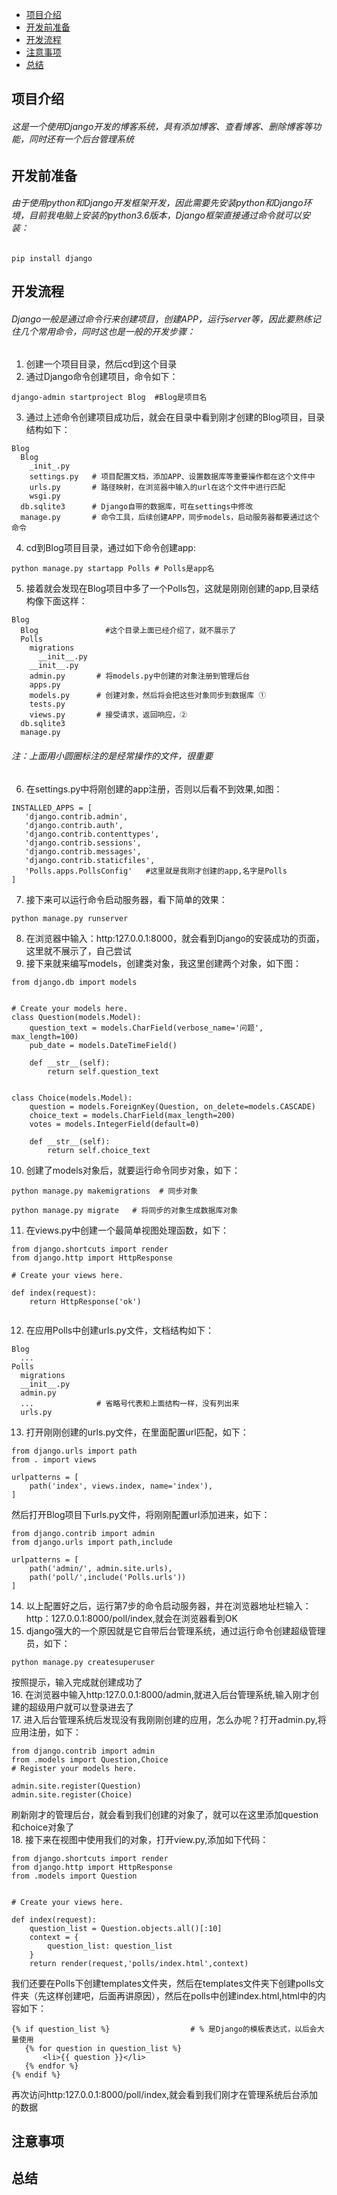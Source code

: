 * [项目介绍](项目介绍)
* [开发前准备](开发前准备)
* [开发流程](开发流程)
* [注意事项](注意事项)
* [总结](总结)


项目介绍
---
###### 这是一个使用Django开发的博客系统，具有添加博客、查看博客、删除博客等功能，同时还有一个后台管理系统

开发前准备
---
###### 由于使用python和Django开发框架开发，因此需要先安装python和Django环境，目前我电脑上安装的python3.6版本，Django框架直接通过命令就可以安装：
```
pip install django
```

开发流程
---
###### Django一般是通过命令行来创建项目，创建APP，运行server等，因此要熟练记住几个常用命令，同时这也是一般的开发步骤：  
1. 创建一个项目目录，然后cd到这个目录  
2. 通过Django命令创建项目，命令如下：
```
django-admin startproject Blog  #Blog是项目名
```
3. 通过上述命令创建项目成功后，就会在目录中看到刚才创建的Blog项目，目录结构如下：
```
Blog
  Blog
    _init_.py
    settings.py   # 项目配置文档，添加APP、设置数据库等重要操作都在这个文件中
    urls.py       # 路径映射，在浏览器中输入的url在这个文件中进行匹配
    wsgi.py
  db.sqlite3      # Django自带的数据库，可在settings中修改
  manage.py       # 命令工具，后续创建APP，同步models，启动服务器都要通过这个命令
```
4. cd到Blog项目目录，通过如下命令创建app:  
```
python manage.py startapp Polls # Polls是app名
````
5. 接着就会发现在Blog项目中多了一个Polls包，这就是刚刚创建的app,目录结构像下面这样：  
```
Blog
  Blog               #这个目录上面已经介绍了，就不展示了
  Polls
    migrations
      __init__.py
    __init__.py  
    admin.py       # 将models.py中创建的对象注册到管理后台
    apps.py       
    models.py      # 创建对象，然后将会把这些对象同步到数据库 ①
    tests.py     
    views.py       # 接受请求，返回响应，②
  db.sqlite3
  manage.py
 ```
 ###### 注：上面用小圆圈标注的是经常操作的文件，很重要  
 6. 在settings.py中将刚创建的app注册，否则以后看不到效果,如图：
 ```
 INSTALLED_APPS = [
    'django.contrib.admin',
    'django.contrib.auth',
    'django.contrib.contenttypes',
    'django.contrib.sessions',
    'django.contrib.messages',
    'django.contrib.staticfiles',
    'Polls.apps.PollsConfig'   #这里就是我刚才创建的app,名字是Polls
]
```
7. 接下来可以运行命令启动服务器，看下简单的效果：
```
python manage.py runserver
```
8. 在浏览器中输入：http:127.0.0.1:8000，就会看到Django的安装成功的页面，这里就不展示了，自己尝试  
9. 接下来就来编写models，创建类对象，我这里创建两个对象，如下图：
```
from django.db import models


# Create your models here.
class Question(models.Model):
    question_text = models.CharField(verbose_name='问题', max_length=100)
    pub_date = models.DateTimeField()

    def __str__(self):
        return self.question_text


class Choice(models.Model):
    question = models.ForeignKey(Question, on_delete=models.CASCADE)
    choice_text = models.CharField(max_length=200)
    votes = models.IntegerField(default=0)

    def __str__(self):
        return self.choice_text
```
10. 创建了models对象后，就要运行命令同步对象，如下：
```
python manage.py makemigrations  # 同步对象    

python manage.py migrate   # 将同步的对象生成数据库对象

```
11. 在views.py中创建一个最简单视图处理函数，如下：
```
from django.shortcuts import render
from django.http import HttpResponse

# Create your views here.

def index(request):
    return HttpResponse('ok')
    
```
12. 在应用Polls中创建urls.py文件，文档结构如下：
```
Blog
  ...
Polls
  migrations
  __init__.py
  admin.py
  ...              # 省略号代表和上面结构一样，没有列出来
  urls.py

```
13. 打开刚刚创建的urls.py文件，在里面配置url匹配，如下：
```
from django.urls import path
from . import views

urlpatterns = [
    path('index', views.index, name='index'),
]
```
然后打开Blog项目下urls.py文件，将刚刚配置url添加进来，如下：
```
from django.contrib import admin
from django.urls import path,include

urlpatterns = [
    path('admin/', admin.site.urls),
    path('poll/',include('Polls.urls'))
]
```
14. 以上配置好之后，运行第7步的命令启动服务器，并在浏览器地址栏输入：http：127.0.0.1:8000/poll/index,就会在浏览器看到OK  
15. django强大的一个原因就是它自带后台管理系统，通过运行命令创建超级管理员，如下：
```
python manage.py createsuperuser
```
按照提示，输入完成就创建成功了  
16. 在浏览器中输入http:127.0.0.1:8000/admin,就进入后台管理系统,输入刚才创建的超级用户就可以登录进去了  
17. 进入后台管理系统后发现没有我刚刚创建的应用，怎么办呢？打开admin.py,将应用注册，如下：
```
from django.contrib import admin
from .models import Question,Choice
# Register your models here.

admin.site.register(Question)
admin.site.register(Choice)
```
刷新刚才的管理后台，就会看到我们创建的对象了，就可以在这里添加question和choice对象了  
18. 接下来在视图中使用我们的对象，打开view.py,添加如下代码：
```
from django.shortcuts import render
from django.http import HttpResponse
from .models import Question


# Create your views here.

def index(request):
    question_list = Question.objects.all()[:10]
    context = {
        question_list: question_list
    }
    return render(request,'polls/index.html',context)
 ```
 我们还要在Polls下创建templates文件夹，然后在templates文件夹下创建polls文件夹（先这样创建吧，后面再讲原因），然后在polls中创建index.html,html中的内容如下： 
 ```
 {% if question_list %}                  # % 是Django的模板表达式，以后会大量使用
    {% for question in question_list %}
        <li>{{ question }}</li>
    {% endfor %}
{% endif %}
```
再次访问http:127.0.0.1:8000/poll/index,就会看到我们刚才在管理系统后台添加的数据

注意事项
---
总结
---
